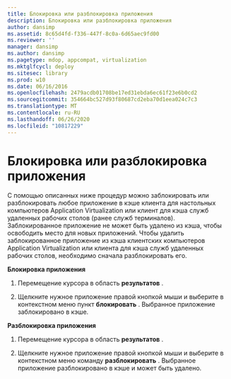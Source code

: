 ```yaml
---
title: Блокировка или разблокировка приложения
description: Блокировка или разблокировка приложения
author: dansimp
ms.assetid: 8c65d4fd-f336-447f-8c0a-6d65aec9fd00
ms.reviewer: ''
manager: dansimp
ms.author: dansimp
ms.pagetype: mdop, appcompat, virtualization
ms.mktglfcycl: deploy
ms.sitesec: library
ms.prod: w10
ms.date: 06/16/2016
ms.openlocfilehash: 2479acdb01708be17ed31ebda6ec61f23e6b0cd2
ms.sourcegitcommit: 354664bc527d93f80687cd2eba70d1eea024c7c3
ms.translationtype: MT
ms.contentlocale: ru-RU
ms.lasthandoff: 06/26/2020
ms.locfileid: "10817229"
---
```

# Блокировка или разблокировка приложения


С помощью описанных ниже процедур можно заблокировать или разблокировать любое приложение в кэше клиента для настольных компьютеров Application Virtualization или клиент для кэша служб удаленных рабочих столов (ранее служб терминалов). Заблокированное приложение не может быть удалено из кэша, чтобы освободить место для новых приложений. Чтобы удалить заблокированное приложение из кэша клиентских компьютеров Application Virtualization или клиента для кэша служб удаленных рабочих столов, необходимо сначала разблокировать его.

**Блокировка приложения**

1.  Перемещение курсора в область **результатов** .

2.  Щелкните нужное приложение правой кнопкой мыши и выберите в контекстном меню пункт **блокировать** . Выбранное приложение заблокировано в кэше.

**Разблокировка приложения**

1.  Перемещение курсора в область **результатов** .

2.  Щелкните нужное приложение правой кнопкой мыши и выберите в контекстном меню команду **разблокировать** . Выбранное приложение разблокировано в кэше и может быть удалено.

 

 






